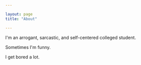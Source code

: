 ```yaml
---

layout: page
title: "About"

---
```


I'm an arrogant, sarcastic, and self-centered colleged student.

Sometimes I'm funny.

I get bored a lot.